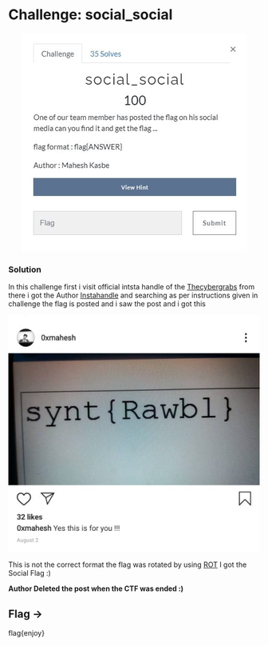 # Challenge: social_social

<p align="center">
<img alt="social" src="https://github.com/VulnFreak/The-Cyber-Grabs-CTF/blob/master/Images/social_social.JPG">
</p>

### Solution 
In this challenge first i visit official intsta handle of the [Thecybergrabs](https://www.instagram.com/thecybergrabs/) from there i got the Author [Instahandle](https://www.instagram.com/0xmahesh/) 
and searching as per instructions given in challenge the flag is posted and i saw the post and i got this 

<p align="center">
<img alt="social" src="https://github.com/VulnFreak/The-Cyber-Grabs-CTF/blob/master/Images/social_social01.jpeg">
</p>

This is not the correct format the flag was rotated by using [ROT](https://rot13.com/)
I got the Social Flag :)

**Author Deleted the post when the CTF was ended :)**
## Flag ->
flag{enjoy}
